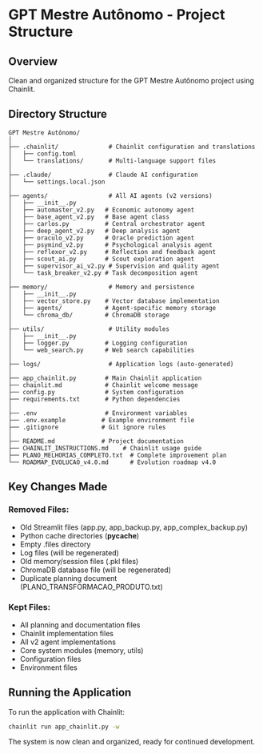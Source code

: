 # GPT Mestre Autônomo - Project Structure

## Overview
Clean and organized structure for the GPT Mestre Autônomo project using Chainlit.

## Directory Structure

```
GPT Mestre Autônomo/
│
├── .chainlit/              # Chainlit configuration and translations
│   ├── config.toml
│   └── translations/       # Multi-language support files
│
├── .claude/                # Claude AI configuration
│   └── settings.local.json
│
├── agents/                 # All AI agents (v2 versions)
│   ├── __init__.py
│   ├── automaster_v2.py   # Economic autonomy agent
│   ├── base_agent_v2.py   # Base agent class
│   ├── carlos.py          # Central orchestrator agent
│   ├── deep_agent_v2.py   # Deep analysis agent
│   ├── oraculo_v2.py      # Oracle prediction agent
│   ├── psymind_v2.py      # Psychological analysis agent
│   ├── reflexor_v2.py     # Reflection and feedback agent
│   ├── scout_ai.py        # Scout exploration agent
│   ├── supervisor_ai_v2.py # Supervision and quality agent
│   └── task_breaker_v2.py # Task decomposition agent
│
├── memory/                 # Memory and persistence
│   ├── __init__.py
│   ├── vector_store.py    # Vector database implementation
│   ├── agents/            # Agent-specific memory storage
│   └── chroma_db/         # ChromaDB storage
│
├── utils/                  # Utility modules
│   ├── __init__.py
│   ├── logger.py          # Logging configuration
│   └── web_search.py      # Web search capabilities
│
├── logs/                   # Application logs (auto-generated)
│
├── app_chainlit.py        # Main Chainlit application
├── chainlit.md            # Chainlit welcome message
├── config.py              # System configuration
├── requirements.txt       # Python dependencies
│
├── .env                   # Environment variables
├── .env.example          # Example environment file
├── .gitignore            # Git ignore rules
│
├── README.md             # Project documentation
├── CHAINLIT_INSTRUCTIONS.md    # Chainlit usage guide
├── PLANO_MELHORIAS_COMPLETO.txt  # Complete improvement plan
└── ROADMAP_EVOLUCAO_v4.0.md      # Evolution roadmap v4.0
```

## Key Changes Made

### Removed Files:
- Old Streamlit files (app.py, app_backup.py, app_complex_backup.py)
- Python cache directories (__pycache__)
- Empty .files directory
- Log files (will be regenerated)
- Old memory/session files (.pkl files)
- ChromaDB database file (will be regenerated)
- Duplicate planning document (PLANO_TRANSFORMACAO_PRODUTO.txt)

### Kept Files:
- All planning and documentation files
- Chainlit implementation files
- All v2 agent implementations
- Core system modules (memory, utils)
- Configuration files
- Environment files

## Running the Application

To run the application with Chainlit:
```bash
chainlit run app_chainlit.py -w
```

The system is now clean and organized, ready for continued development.